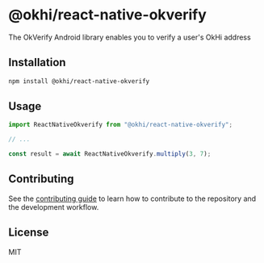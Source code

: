 # @okhi/react-native-okverify

The OkVerify Android library enables you to verify a user&#39;s OkHi address

## Installation

```sh
npm install @okhi/react-native-okverify
```

## Usage

```js
import ReactNativeOkverify from "@okhi/react-native-okverify";

// ...

const result = await ReactNativeOkverify.multiply(3, 7);
```

## Contributing

See the [contributing guide](CONTRIBUTING.md) to learn how to contribute to the repository and the development workflow.

## License

MIT
